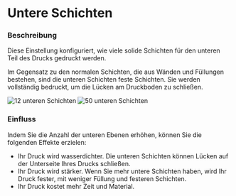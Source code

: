 Untere Schichten
====
### **Beschreibung**
Diese Einstellung konfiguriert, wie viele solide Schichten für den unteren Teil des Drucks gedruckt werden.

Im Gegensatz zu den normalen Schichten, die aus Wänden und Füllungen bestehen, sind die unteren Schichten feste Schichten. Sie werden vollständig bedruckt, um die Lücken am Druckboden zu schließen.

![12 unteren Schichten](../images/top_bottom_thickness_0.8.png)
![50 unteren Schichten](../images/bottom_thickness.png)

### **Einfluss**
Indem Sie die Anzahl der unteren Ebenen erhöhen, können Sie die folgenden Effekte erzielen:
* Ihr Druck wird wasserdichter. Die unteren Schichten können Lücken auf der Unterseite Ihres Drucks schließen.
* Ihr Druck wird stärker. Wenn Sie mehr untere Schichten haben, wird Ihr Druck fester, mit weniger Füllung und festeren Schichten.
* Ihr Druck kostet mehr Zeit und Material.